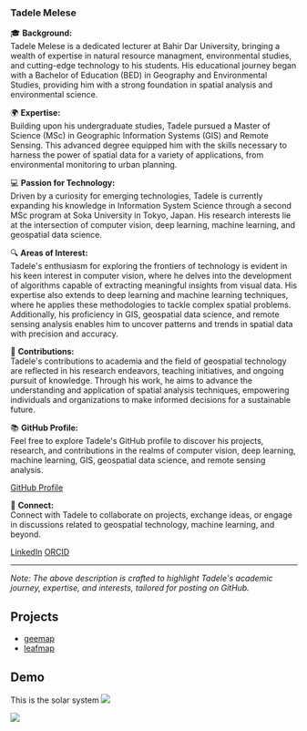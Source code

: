 
  ### Tadele Melese

🎓 **Background:**  
Tadele Melese is a dedicated lecturer at Bahir Dar University, bringing a wealth of expertise in natural resource managment, environmental studies, and cutting-edge technology to his students. His educational journey began with a Bachelor of Education (BED) in Geography and Environmental Studies, providing him with a strong foundation in spatial analysis and environmental science.

🌍 **Expertise:**  
Building upon his undergraduate studies, Tadele pursued a Master of Science (MSc) in Geographic Information Systems (GIS) and Remote Sensing. This advanced degree equipped him with the skills necessary to harness the power of spatial data for a variety of applications, from environmental monitoring to urban planning.

💻 **Passion for Technology:**  
Driven by a curiosity for emerging technologies, Tadele is currently expanding his knowledge in Information System Science through a second MSc program at Soka University in Tokyo, Japan. His research interests lie at the intersection of computer vision, deep learning, machine learning, and geospatial data science. 

🔍 **Areas of Interest:**  
Tadele's enthusiasm for exploring the frontiers of technology is evident in his keen interest in computer vision, where he delves into the development of algorithms capable of extracting meaningful insights from visual data. His expertise also extends to deep learning and machine learning techniques, where he applies these methodologies to tackle complex spatial problems. Additionally, his proficiency in GIS, geospatial data science, and remote sensing analysis enables him to uncover patterns and trends in spatial data with precision and accuracy.

🚀 **Contributions:**  
Tadele's contributions to academia and the field of geospatial technology are reflected in his research endeavors, teaching initiatives, and ongoing pursuit of knowledge. Through his work, he aims to advance the understanding and application of spatial analysis techniques, empowering individuals and organizations to make informed decisions for a sustainable future.

📚 **GitHub Profile:**  
Feel free to explore Tadele's GitHub profile to discover his projects, research, and contributions in the realms of computer vision, deep learning, machine learning, GIS, geospatial data science, and remote sensing analysis.

[GitHub Profile](https://github.com/Tadele-23)

🌟 **Connect:**  
Connect with Tadele to collaborate on projects, exchange ideas, or engage in discussions related to geospatial technology, machine learning, and beyond.

[LinkedIn](https://www.linkedin.com/in/tadele-melese-7a45961ba) 
[ORCID](https://orcid.org/0000-0002-4627-8193) 

---

*Note: The above description is crafted to highlight Tadele's academic journey, expertise, and interests, tailored for posting on GitHub.*

## Projects
- [geemap](https://geemap.org) 
- [leafmap](https://leafmap.org)

## Demo

This is the solar system
![](https://i.pinimg.com/564x/b9/5b/c6/b95bc6c516c73f21252c6f2f4eb2760e.jpg)

![](https://i.gifer.com/embedded/download/TFSQ.gif)
